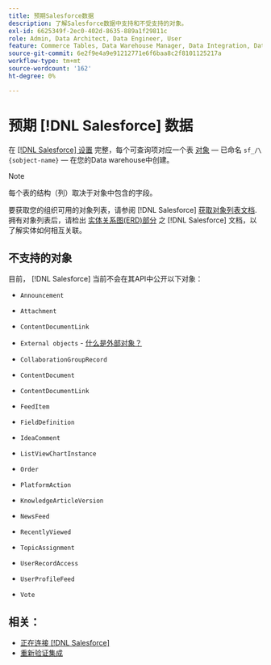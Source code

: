 ```yaml
---
title: 预期Salesforce数据
description: 了解Salesforce数据中支持和不受支持的对象。
exl-id: 6625349f-2ec0-402d-8635-889a1f29811c
role: Admin, Data Architect, Data Engineer, User
feature: Commerce Tables, Data Warehouse Manager, Data Integration, Data Import/Export
source-git-commit: 6e2f9e4a9e91212771e6f6baa8c2f8101125217a
workflow-type: tm+mt
source-wordcount: '162'
ht-degree: 0%

---
```


# 预期 [!DNL Salesforce] 数据

在 [[!DNL Salesforce] 设置](../integrations/salesforce.md) 完整，每个可查询项对应一个表 [对象](https://developer.salesforce.com/docs/atlas.en-us.object_reference.meta/object_reference/sforce_api_objects_concepts.htm)  — 已命名 `sf_/\{sobject-name}`  — 在您的Data warehouse中创建。

>[!NOTE]
>
>每个表的结构（列）取决于对象中包含的字段。

要获取您的组织可用的对象列表，请参阅 [!DNL Salesforce] [获取对象列表文档](https://developer.salesforce.com/docs/atlas.en-us.api_rest.meta/api_rest/dome_describeGlobal.htm). 拥有对象列表后，请检出 [实体关系图(ERD)部分](https://developer.salesforce.com/docs/atlas.en-us.object_reference.meta/object_reference/sforce_api_erd_knowledge.htm) 之 [!DNL Salesforce] 文档，以了解实体如何相互关联。

## 不支持的对象

目前， [!DNL Salesforce] 当前不会在其API中公开以下对象：

* `Announcement`
* `Attachment`
* `ContentDocumentLink`
* `External objects` - [什么是外部对象？](https://developer.salesforce.com/docs/atlas.en-us.object_reference.meta/object_reference/sforce_api_objects_external_objects.htm)
* `CollaborationGroupRecord`
* `ContentDocument`
* `ContentDocumentLink`
* `FeedItem`
* `FieldDefinition`
* `IdeaComment`
* `ListViewChartInstance`
* `Order`
* `PlatformAction`

* `KnowledgeArticleVersion`
* `NewsFeed`
* `RecentlyViewed`
* `TopicAssignment`
* `UserRecordAccess`
* `UserProfileFeed`
* `Vote`

## 相关：

* [正在连接 [!DNL Salesforce]](../integrations/salesforce.md)
* [重新验证集成](https://experienceleague.adobe.com/docs/commerce-knowledge-base/kb/how-to/mbi-reauthenticating-integrations.html)
